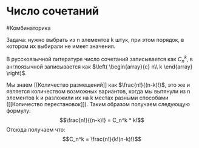# Число сочетаний
#Комбинаторика 

Задача: нужно выбрать из n элементов k штук, при этом порядок, в котором их выбирали не имеет значения.

В русскоязычной литературе число сочетаний записывается как $C_n^k$, в англоязычной записывается как $\left( \begin{array}{c} n\\ k \end{array} \right)$.

Мы знаем [[Количество размещений]] как $\frac{n!}{(n-k)!}$, это же и является количеством возможных вариантов, когда мы вытянули из n элементов k и разложили их на k местах разными способами ([[Количество перестановок]]). Таким образом получаем следующую формулу:
$$\frac{n!}{(n-k)!} = C_n^k * k!$$
Отсюда получаем что:
$$C_n^k = \frac{n!}{k!(n-k)!}$$